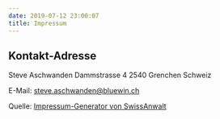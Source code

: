 ```yaml
---
date: 2019-07-12 23:00:07
title: Impressum
---
```

## Kontakt-Adresse

Steve Aschwanden
Dammstrasse 4
2540 Grenchen
Schweiz

E-Mail:
steve.aschwanden@bluewin.ch

Quelle: [Impressum-Generator von SwissAnwalt](https://www.swissanwalt.ch/impressum-generator.aspx)
